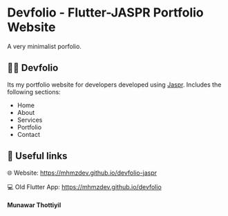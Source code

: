 # Devfolio - Flutter-JASPR Portfolio Website

A very minimalist porfolio. 


## 🧑‍💻 Devfolio
Its my portfolio website for developers developed using [Jaspr](https://docs.page/schultek/jaspr). Includes the following sections:
- Home
- About
- Services
- Portfolio
- Contact

## 🔗 Useful links

🌐 Website: https://mhmzdev.github.io/devfolio-jaspr

💻 Old Flutter App: https://mhmzdev.github.io/devfolio


#### Munawar Thottiyil
